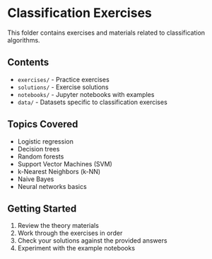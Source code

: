 # Classification Exercises

This folder contains exercises and materials related to classification algorithms.

## Contents

- `exercises/` - Practice exercises
- `solutions/` - Exercise solutions
- `notebooks/` - Jupyter notebooks with examples  
- `data/` - Datasets specific to classification exercises

## Topics Covered

- Logistic regression
- Decision trees
- Random forests
- Support Vector Machines (SVM)
- k-Nearest Neighbors (k-NN)
- Naive Bayes
- Neural networks basics

## Getting Started

1. Review the theory materials
2. Work through the exercises in order
3. Check your solutions against the provided answers
4. Experiment with the example notebooks